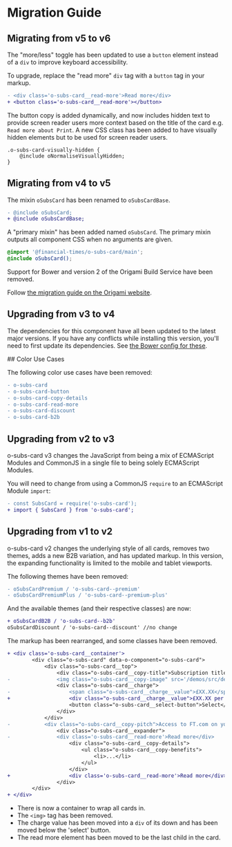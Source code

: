# Migration Guide

## Migrating from v5 to v6

The "more/less" toggle has been updated to use a `button` element instead of a `div` to improve keyboard accessibility.

To upgrade, replace the "read more" `div` tag with a `button` tag in your markup.
```diff
- <div class='o-subs-card__read-more'>Read more</div>
+ <button class='o-subs-card__read-more'></button>
```

The button copy is added dynamically, and now includes hidden text to provide screen reader users more context based on the title of the card e.g. `Read more about Print`.
A new CSS class has been added to have visually hidden elements but to be used for screen reader users.
```
.o-subs-card-visually-hidden {
    @include oNormaliseVisuallyHidden;
}
```

## Migrating from v4 to v5

The mixin `oSubsCard` has been renamed to `oSubsCardBase`.
```diff
- @include oSubsCard;
+ @include oSubsCardBase;
```

A "primary mixin" has been added named `oSubsCard`. The primary mixin outputs all component CSS when no arguments are given.

```scss
@import '@financial-times/o-subs-card/main';
@include oSubsCard();
```

Support for Bower and version 2 of the Origami Build Service have been removed.

Follow [the migration guide on the Origami website](https://origami.ft.com/docs/tutorials/bower-to-npm/).

## Upgrading from v3 to v4

The dependencies for this component have all been updated to the latest major
versions. If you have any conflicts while installing this version, you'll need
to first update its dependencies. See [the Bower config for these](./bower.json).

## Color Use Cases

The following color use cases have been removed:

```diff
- o-subs-card
- o-subs-card-button
- o-subs-card-copy-details
- o-subs-card-read-more
- o-subs-card-discount
- o-subs-card-b2b
```

## Upgrading from v2 to v3

o-subs-card v3 changes the JavaScript from being a mix of ECMAScript Modules and CommonJS in a single file to being solely ECMAScript Modules.

You will need to change from using a CommonJS `require` to an ECMAScript Module `import`:

```diff
- const SubsCard = require('o-subs-card');
+ import { SubsCard } from 'o-subs-card';
```

## Upgrading from v1 to v2

o-subs-card v2 changes the underlying style of all cards, removes two themes, adds a new B2B variation, and has updated markup. In this version, the expanding functionality is limited to the mobile and tablet viewports.

The following themes have been removed:

```diff
- oSubsCardPremium / 'o-subs-card--premium'
- oSubsCardPremiumPlus / 'o-subs-card--premium-plus'
```

And the available themes (and their respective classes) are now:

```diff
+ oSubsCardB2B / 'o-subs-card--b2b'
oSubsCardDiscount / 'o-subs-card--discount' //no change
```

The markup has been rearranged, and some classes have been removed.

```diff
+ <div class='o-subs-card__container'>
		<div class="o-subs-card" data-o-component="o-subs-card">
			<div class="o-subs-card__top">
				<div class="o-subs-card__copy-title">Subscription title</div>
-				<img class="o-subs-card__copy-image" src='/demos/src/demo-placeholder.png' alt='photo of FT subscription options'>
				<div class="o-subs-card__charge">
-					<span class="o-subs-card__charge__value">£XX.XX</span> per week
+					<div class="o-subs-card__charge__value">£XX.XX per week </div>
					<button class="o-subs-card__select-button">Select</button>
				</div>
			</div>
-			<div class="o-subs-card__copy-pitch">Access to FT.com on your desktop, mobile and tablet</div>
				<div class="o-subs-card__expander">
-		 		<div class='o-subs-card__read-more'>Read more</div>
					<div class="o-subs-card__copy-details">
						<ul class="o-subs-card__copy-benefits">
							<li>...</li>
						</ul>
					</div>
+					<div class='o-subs-card__read-more'>Read more</div>
				</div>
		</div>
+ </div>
```
- There is now a container to wrap all cards in.
- The `<img>` tag has been removed.
- The charge value has been moved into a `div` of its down and has been moved below the 'select' button.
- The read more element has been moved to be the last child in the card.
